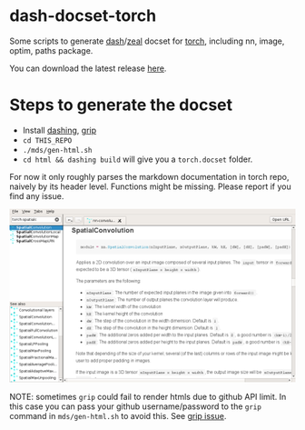 
# dash-docset-torch
Some scripts to generate [dash](https://kapeli.com/dash)/[zeal](https://zealdocs.org/)
docset for [torch](http://torch.ch), including nn, image, optim, paths package.

You can download the latest release [here](https://github.com/ppwwyyxx/dash-docset-torch/releases).

# Steps to generate the docset
+ Install [dashing](https://github.com/technosophos/dashing#readme), [grip](https://github.com/joeyespo/grip)
+ `cd THIS_REPO`
+ `./mds/gen-html.sh`
+ `cd html && dashing build` will give you a `torch.docset` folder.

For now it only roughly parses the markdown documentation in torch repo, naively by its header level.
Functions might be missing. Please report if you find any issue.

![screenshot](/screenshot.png)


NOTE: sometimes `grip` could fail to render htmls due to github API limit. In this case you can pass your github
username/password to the `grip` command in `mds/gen-html.sh` to avoid this.
See [grip issue](https://github.com/joeyespo/grip/issues/15).
